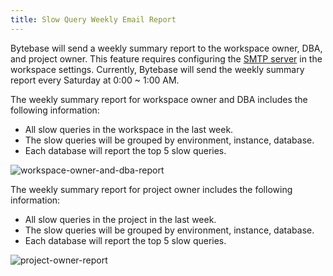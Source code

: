 ```yaml
---
title: Slow Query Weekly Email Report
---
```


Bytebase will send a weekly summary report to the workspace owner, DBA, and project owner. This feature requires configuring the [SMTP server](/docs/administration/mail-delivery) in the workspace settings. Currently, Bytebase will send the weekly summary report every Saturday at 0:00 ~ 1:00 AM.

The weekly summary report for workspace owner and DBA includes the following information:

- All slow queries in the workspace in the last week.
- The slow queries will be grouped by environment, instance, database.
- Each database will report the top 5 slow queries.

![workspace-owner-and-dba-report](/content/docs/slow-query/workspace-owner-and-dba-report.webp)

The weekly summary report for project owner includes the following information:

- All slow queries in the project in the last week.
- The slow queries will be grouped by environment, instance, database.
- Each database will report the top 5 slow queries.

![project-owner-report](/content/docs/slow-query/project-owner-report.webp)
